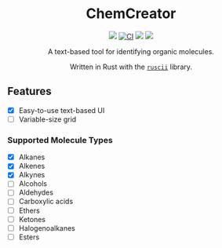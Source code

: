 <div align="center">
<h1>ChemCreator</h1>

<img src="https://img.shields.io/github/v/release/pumken/chemcreator?include_prereleases"></img>
[![CI](https://github.com/pumken/chemcreator/actions/workflows/CI.yml/badge.svg)](https://github.com/pumken/chemcreator/actions/workflows/CI.yml)
<img src="https://img.shields.io/github/last-commit/pumken/chemcreator"></img>
<img src="https://img.shields.io/github/languages/code-size/pumken/chemcreator"></img>

A text-based tool for identifying organic molecules.

Written in Rust with the [`ruscii`](https://github.com/lemunozm/ruscii) library.
</div>

## Features

- [x] Easy-to-use text-based UI
- [ ] Variable-size grid

### Supported Molecule Types

- [x] Alkanes
- [x] Alkenes
- [x] Alkynes
- [ ] Alcohols
- [ ] Aldehydes
- [ ] Carboxylic acids
- [ ] Ethers
- [ ] Ketones
- [ ] Halogenoalkanes
- [ ] Esters

